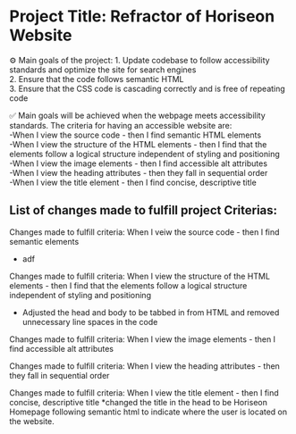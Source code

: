 # Project Title: Refractor of Horiseon Website

⚙️ Main goals of the project:
    1. Update codebase to follow accessibility standards and optimize the site for search engines </br>
    2. Ensure that the code follows semantic HTML </br>
    3. Ensure that the CSS code is cascading correctly and is free of repeating code</br>


✅ Main goals will be achieved when the webpage meets accessibility standards. The criteria for having an accessible website are: </br>
-When I view the source code - then I find semantic HTML elements </br>
-When I view the structure of the HTML elements - then I find that the elements follow a logical structure independent of styling and positioning </br>
-When I view the image elements - then I find accessible alt attributes </br>
-When I view the heading attributes - then they fall in sequential order </br>
-When I view the title element - then I find concise, descriptive title </br>


## List of changes made to fulfill project Criterias:
Changes made to fulfill criteria: When I veiw the source code - then I find semantic elements </br>
* adf

Changes made to fulfill criteria: When I view the structure of the HTML elements - then I find that the elements follow a logical structure independent of styling and positioning
* Adjusted the head and body to be tabbed in from HTML and removed unnecessary line spaces in the code

Changes made to fulfill criteria: When I view the image elements - then I find accessible alt attributes

Changes made to fulfill criteria: When I view the heading attributes - then they fall in sequential order

Changes made to fulfill criteria: When I view the title element - then I find concise, descriptive title
*changed the title in the head to be Horiseon Homepage following semantic html to indicate where the user is located on the website.
